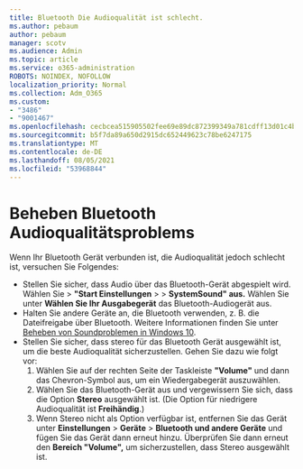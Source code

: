 ```yaml
---
title: Bluetooth Die Audioqualität ist schlecht.
ms.author: pebaum
author: pebaum
manager: scotv
ms.audience: Admin
ms.topic: article
ms.service: o365-administration
ROBOTS: NOINDEX, NOFOLLOW
localization_priority: Normal
ms.collection: Adm_O365
ms.custom:
- "3486"
- "9001467"
ms.openlocfilehash: cecbcea515905502fee69e89dc872399349a781cdff13d01c4b323617c5cba4d
ms.sourcegitcommit: b5f7da89a650d2915dc652449623c78be6247175
ms.translationtype: MT
ms.contentlocale: de-DE
ms.lasthandoff: 08/05/2021
ms.locfileid: "53968844"
---
```

# <a name="fix-bluetooth-audio-quality-issue"></a>Beheben Bluetooth Audioqualitätsproblems

Wenn Ihr Bluetooth Gerät verbunden ist, die Audioqualität jedoch schlecht ist, versuchen Sie Folgendes:

- Stellen Sie sicher, dass Audio über das Bluetooth-Gerät abgespielt wird. Wählen Sie  >  **"Start Einstellungen**  >    >  **SystemSound" aus.** Wählen Sie unter **Wählen Sie Ihr Ausgabegerät** das Bluetooth-Audiogerät aus.
- Halten Sie andere Geräte an, die Bluetooth verwenden, z. B. die Dateifreigabe über Bluetooth. Weitere Informationen finden Sie unter [Beheben von Soundproblemen in Windows 10](https://support.microsoft.com/help/4520288/windows-10-fix-sound-problems).
- Stellen Sie sicher, dass stereo für das Bluetooth Gerät ausgewählt ist, um die beste Audioqualität sicherzustellen. Gehen Sie dazu wie folgt vor: 
    1. Wählen Sie auf der rechten Seite der Taskleiste **"Volume"** und dann das Chevron-Symbol aus, um ein Wiedergabegerät auszuwählen.
    2. Wählen Sie das Bluetooth-Gerät aus und vergewissern Sie sich, dass die Option **Stereo** ausgewählt ist. (Die Option für niedrigere Audioqualität ist **Freihändig**.)
    3. Wenn Stereo nicht als Option verfügbar ist, entfernen Sie das Gerät unter **Einstellungen** > **Geräte** > **Bluetooth und andere Geräte** und fügen Sie das Gerät dann erneut hinzu. Überprüfen Sie dann erneut den **Bereich "Volume",** um sicherzustellen, dass Stereo ausgewählt ist.

